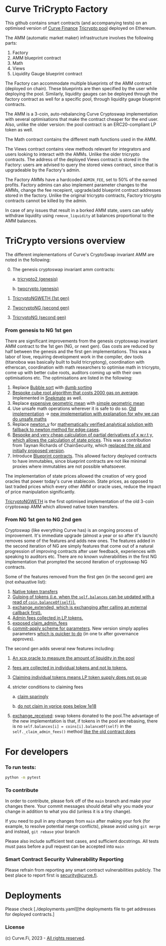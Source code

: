 # Curve TriCrypto Factory

This github contains smart contracts (and accompanying tests) on an optimised version of [Curve Finance](https://curve.exchange/) [Tricrypto pool](https://etherscan.io/address/0xd51a44d3fae010294c616388b506acda1bfaae46) deployed on Ethereum.

The AMM (automatic market maker) infrastructure involves the following parts:

1. Factory
2. AMM blueprint contract
3. Math
4. Views
5. Liquidity Gauge blueprint contract

The Factory can accommodate multiple blueprints of the AMM contract (deployed on chain). These blueprints are then specified by the user while deploying the pool. Similarly, liquidity gauges can be deployed through the factory contract as well for a specific pool, through liquidity gauge blueprint contracts.

The AMM is a 3-coin, auto-rebalancing Curve Cryptoswap implementation with several optimisations that make the contract cheaper for the end user. Also, unlike the older version: the pool contract is an ERC20-compliant LP token as well.

The Math contract contains the different math functions used in the AMM.

The Views contract contains view methods relevant for integrators and users looking to interact with the AMMs. Unlike the older tricrypto contracts. The address of the deployed Views contract is stored in the Factory: users are advised to query the stored views contract, since that is upgradeable by the Factory's admin.

The Factory AMMs have a hardcoded `ADMIN_FEE`, set to 50% of the earned profits. Factory admins can also implement parameter changes to the AMMs, change the fee recepient, upgrade/add blueprint contract addresses stored in the factory. Unlike the original tricrypto contracts, Factory tricrypto contracts cannot be killed by the admin.

In case of any issues that result in a borked AMM state, users can safely withdraw liquidity using `remove_liquidity` at balances proportional to the AMM balances.

# TriCrypto versions overview


The different implementations of Curve's CryptoSwap invariant AMM are noted in the following:

0. The genesis cryptoswap invariant amm contracts:

    a. [tricrypto2 (genesis)](https://github.com/curvefi/curve-crypto-contract/blob/master/contracts/tricrypto/CurveCryptoSwap.vy)

    b. [twocrypto (genesis)](https://github.com/curvefi/curve-crypto-contract/blob/master/contracts/two/CurveCryptoSwap2ETH.vy)
1. [TricryptoNGWETH (1st gen)](https://github.com/curvefi/tricrypto-ng/blob/main/contracts/main/CurveTricryptoOptimizedWETH.vy)
2. [TwocryptoNG (second gen)](https://github.com/curvefi/twocrypto-ng/blob/main/contracts/main/CurveTwocryptoOptimized.vy)
3. [TricryptoNG (second gen)](https://github.com/curvefi/tricrypto-ng/blob/main/contracts/main/CurveTricryptoOptimized.vy)

### From genesis to NG 1st gen


There are significant improvements from the genesis cryptoswap invariant AMM contract to the 1st gen (NG, or next gen). Gas costs are reduced by half between the genesis and the first gen implementations. This was a labor of love, requiring development work in the compiler, dev tools (titanoboa was basically built to build tricryptong), coordination with etherscan, coordination with math researchers to optimise math in tricrypto, come up with better cube roots, auditors coming up with their own optimisations etc. The optimisations are listed in the following:

1. Replace [Bubble sort](https://github.com/curvefi/curve-crypto-contract/blob/d7d04cd9ae038970e40be850df99de8c1ff7241b/contracts/tricrypto/CurveCryptoMath3.vy#L20) with [dumb sorting](https://github.com/curvefi/tricrypto-ng/blob/33707fc8b84e08786acf184fcfdb744eb4657a99/contracts/main/CurveCryptoMathOptimized3.vy#L845)
2. [Bespoke cube root algorithm that costs 2000 gas on average](https://github.com/curvefi/tricrypto-ng/blob/33707fc8b84e08786acf184fcfdb744eb4657a99/contracts/main/CurveCryptoMathOptimized3.vy#L789). Implemented in [Snekmate](https://github.com/pcaversaccio/snekmate/blob/9f7eec740fcaf8e5d4397fc1cc79d507ff11d613/src/snekmate/utils/Math.vy#L490) as well.
3. Replace [expensive geometric mean](https://github.com/curvefi/curve-crypto-contract/blob/d7d04cd9ae038970e40be850df99de8c1ff7241b/contracts/tricrypto/CurveCryptoMath3.vy#L42) with [simple geometric mean](https://github.com/curvefi/tricrypto-ng/blob/33707fc8b84e08786acf184fcfdb744eb4657a99/contracts/main/CurveCryptoMathOptimized3.vy#L868)
4. Use unsafe math operations wherever it is safe to do so. [Old implementation](https://github.com/curvefi/curve-crypto-contract/blob/d7d04cd9ae038970e40be850df99de8c1ff7241b/contracts/tricrypto/CurveCryptoMath3.vy#L96) -> [new implementation with explanation for why we can do unsafe maths](https://github.com/curvefi/tricrypto-ng/blob/33707fc8b84e08786acf184fcfdb744eb4657a99/contracts/main/CurveCryptoMathOptimized3.vy#L431)
5. Replace [newton_y](https://github.com/curvefi/curve-crypto-contract/blob/d7d04cd9ae038970e40be850df99de8c1ff7241b/contracts/tricrypto/CurveCryptoMath3.vy#L172) for [mathematically verified analytical solution with fallback to newton method for edge cases](https://github.com/curvefi/tricrypto-ng/blob/33707fc8b84e08786acf184fcfdb744eb4657a99/contracts/main/CurveCryptoMathOptimized3.vy#L35).
6. [Bespoke and very cheap calculation of partial derivatives of x w.r.t y, which allows the calculation of state prices](https://github.com/curvefi/tricrypto-ng/blob/33707fc8b84e08786acf184fcfdb744eb4657a99/contracts/main/CurveCryptoMathOptimized3.vy#L539). This was a contribution from Taynan Richards of ChainSecurity, which [replaced the old and initially proposed version](https://github.com/curvefi/tricrypto-ng/commit/b3350d4b7e92d4e12720584b2d1aeb1d74b5a99f).
7. Introduce [Blueprint contracts](https://eips.ethereum.org/EIPS/eip-5202). This allowed factory deployed contracts to have immutables, since blueprint contracts are not like minimal proxies where immutables are not possible whatsoever. 

The implementation of state prices allowed the creation of very good oracles that power today's curve stablecoin. State prices, as opposed to last traded prices which every other AMM or oracle uses, reduce the impact of price manipulation significantly.

[TricryptoNGWETH](contracts/main/CurveTricddryptoOptimizedWETH.vy) is the first optimised implementation of the old 3-coin cryptoswap AMM which allowed native token transfers. 

### From NG 1st gen to NG 2nd gen
 
Cryptoswap (like everything Curve has) is an ongoing process of improvement. It's immediate upgrade (almost a year or so after it's launch) removes some of the features and adds new ones. The features added in the second iteration of NG are simply features that come out of a natural progression of improving contracts after user feedback, experiences with speaking to auditors etc. There are no known vulnerabilities in the first NG implementation that prompted the second iteration of cryptoswap NG contracts.

Some of the features removed from the first gen (in the second gen) are (not exhaustive list):

1. [Native token transfers](https://github.com/curvefi/tricrypto-ng/blob/33707fc8b84e08786acf184fcfdb744eb4657a99/contracts/main/CurveTricryptoOptimizedWETH.vy#L394)
2. [Gulping of tokens (i.e. when the `self.balances` can be updated with a read of `coin.balanceOf(self)`).](https://github.com/curvefi/tricrypto-ng/blob/33707fc8b84e08786acf184fcfdb744eb4657a99/contracts/main/CurveTricryptoOptimizedWETH.vy#L1193)
3. [exchange_extended, which is exchanging after calling an external callback first).](https://github.com/curvefi/tricrypto-ng/blob/33707fc8b84e08786acf184fcfdb744eb4657a99/contracts/main/CurveTricryptoOptimizedWETH.vy#L477)
4. [Admin fees collected in LP tokens.](https://github.com/curvefi/tricrypto-ng/blob/33707fc8b84e08786acf184fcfdb744eb4657a99/contracts/main/CurveTricryptoOptimizedWETH.vy#L1223)
5. [exposed claim_admin_fees](https://github.com/curvefi/tricrypto-ng/blob/33707fc8b84e08786acf184fcfdb744eb4657a99/contracts/main/CurveTricryptoOptimizedWETH.vy#L786)
6. [commit-apply scheme for parameters](https://github.com/curvefi/tricrypto-ng/blob/33707fc8b84e08786acf184fcfdb744eb4657a99/contracts/main/CurveTricryptoOptimizedWETH.vy#L2033). New version simply applies parameters [which is quicker to do](https://github.com/curvefi/tricrypto-ng/blob/33707fc8b84e08786acf184fcfdb744eb4657a99/contracts/main/CurveTricryptoOptimized.vy#L1994) (in one tx after governance approves).

The second gen adds several new features including:

1. [An xcp oracle to measure the amount of liquidity in the pool](https://github.com/curvefi/tricrypto-ng/blob/33707fc8b84e08786acf184fcfdb744eb4657a99/contracts/main/CurveTricryptoOptimized.vy#L1705)
2. [fees are collected in individual tokens and not lp tokens.](https://github.com/curvefi/tricrypto-ng/blob/33707fc8b84e08786acf184fcfdb744eb4657a99/contracts/main/CurveTricryptoOptimized.vy#L1216)
3. [Claiming individual tokens means LP token supply does not go up](https://github.com/curvefi/tricrypto-ng/blob/33707fc8b84e08786acf184fcfdb744eb4657a99/contracts/main/CurveTricryptoOptimized.vy#L1173)
4. stricter conditions to claiming fees

    a. [claim sparingly](https://github.com/curvefi/tricrypto-ng/blob/33707fc8b84e08786acf184fcfdb744eb4657a99/contracts/main/CurveTricryptoOptimized.vy#L1116)

    b. [do not claim in vprice goes below 1e18](https://github.com/curvefi/tricrypto-ng/blob/33707fc8b84e08786acf184fcfdb744eb4657a99/contracts/main/CurveTricryptoOptimized.vy#L1182)
5. [exchange_received](https://github.com/curvefi/tricrypto-ng/blob/33707fc8b84e08786acf184fcfdb744eb4657a99/contracts/main/CurveTricryptoOptimized.vy#L409): swap tokens donated to the pool.The advantage of the new implementation is that, if tokens in the pool are rebasing, there is no `self.balances[i] = coins[i].balanceOf(self)` in the `self._claim_admin_fees()` method [like the old contract does](https://github.com/curvefi/tricrypto-ng/blob/33707fc8b84e08786acf184fcfdb744eb4657a99/contracts/main/CurveTricryptoOptimizedWETH.vy#L1197)

# For developers

### To run tests:

```bash
python -m pytest
```

### To contribute

In order to contribute, please fork off of the `main` branch and make your changes there. Your commit messages should detail why you made your change in addition to what you did (unless it is a tiny change).

If you need to pull in any changes from `main` after making your fork (for example, to resolve potential merge conflicts), please avoid using `git merge` and instead, `git rebase` your branch

Please also include sufficient test cases, and sufficient docstrings. All tests must pass before a pull request can be accepted into `main`

### Smart Contract Security Vulnerability Reporting

Please refrain from reporting any smart contract vulnerabilities publicly. The best place to report first is [security@curve.fi](mailto:security@curve.fi).

# Deployments

Please check [./deployments.yaml][the deployments file to get addresses for deployed contracts.]

### License

(c) Curve.Fi, 2023 - [All rights reserved](LICENSE).
